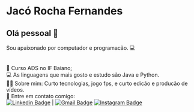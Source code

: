 # Jacó Rocha Fernandes

## Olá pessoal 👋
Sou apaixonado por computador e programacão. :computer:


 <br/> 📒 Curso ADS no IF Baiano;
 <br/> :computer: As linguagens que mais gosto e estudo são Java e Python. 
 <br/> 👱‍♂️ Sobre mim: Curto tecnologias, jogo fps, e curto edicão e producão de vídeos.
 <br/> :email: Entre em contato comigo: 
 <br/>
 [![Linkedin Badge](https://img.shields.io/badge/-Jaco%20Rocha-blue?style=flat-square&logo=Linkedin&logoColor=white&link=https://www.linkedin.com/in/jac%C3%B3-rocha-fernandes-4839a71b0/)](https://www.linkedin.com/in/jac%C3%B3-rocha-fernandes-4839a71b0/) 
| 
[![Gmail Badge](https://img.shields.io/badge/-Jaco%20Rocha-c14438?style=flat-square&logo=Gmail&logoColor=white&link=mailto:jacorocha.dev@gmail.com)](mailto:jacorocha.dev.com)
[![Instagram Badge](https://img.shields.io/badge/-Jaco%20Rocha-3f729b?style=flat-square&logo=Instagram&logoColor=white&link=http://instagram.com/jaco_rocha19/)](http://instagram.com/jaco_rocha19/)
